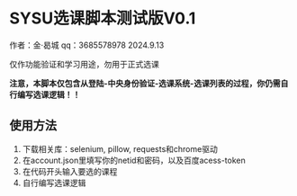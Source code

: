 # SYSU选课脚本测试版V0.1

作者：金·曷城 qq：3685578978 2024.9.13

仅作功能验证和学习用途，勿用于正式选课

**注意，本脚本仅包含从登陆-中央身份验证-选课系统-选课列表的过程，你仍需自行编写选课逻辑！！**

## 使用方法

1. 下载相关库：selenium, pillow, requests和chrome驱动
2. 在account.json里填写你的netid和密码，以及百度acess-token
3. 在代码开头输入要选的课程
4. 自行编写选课逻辑
